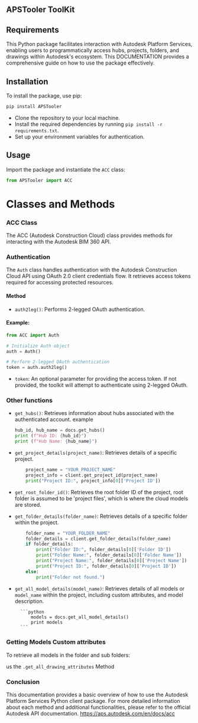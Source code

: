 ## APSTooler ToolKit

## Requirements

This Python package facilitates interaction with Autodesk Platform Services, enabling users to programmatically access hubs, projects, folders, and drawings within Autodesk's ecosystem. This DOCUMENTATION provides a comprehensive guide on how to use the package effectively.

## Installation

To install the package, use pip:

```bash
pip install APSTooler
```

- Clone the repository to your local machine.
- Install the required dependencies by running `pip install -r requirements.txt`.
- Set up your environment variables for authentication.

## Usage

Import the package and instantiate the `ACC` class:

```python
from APSTooler import ACC
```

# Classes and Methods

### ACC Class

The ACC (Autodesk Construction Cloud) class provides methods for interacting with the Autodesk BIM 360 API.

### Authentication

The `Auth` class handles authentication with the Autodesk Construction Cloud API using OAuth 2.0 client credentials flow. It retrieves access tokens required for accessing protected resources.

#### Method

- `auth2leg()`: Performs 2-legged OAuth authentication.

#### Example:

```python
from ACC import Auth

# Initialize Auth object
auth = Auth()

# Perform 2-legged OAuth authentication
token = auth.auth2leg()
```
- `token`: An optional parameter for providing the access token. If not provided, the toolkit will attempt to authenticate using 2-legged OAuth.

### Other functions

- `get_hubs()`: Retrieves information about hubs associated with the authenticated account.
  example
  ```python
  hub_id, hub_name = docs.get_hubs()
  print (f"Hub ID: {hub_id}")
  print (f"Hub Name: {hub_name}")
  ```
- `get_project_details(project_name)`: Retrieves details of a specific project.
    ```python
        project_name = "YOUR_PROJECT_NAME"
        project_info = client.get_project_id(project_name)
        print("Project ID:", project_info[0]['Project ID'])
    ```
- `get_root_folder_id()`: Retrieves the root folder ID of the project, root folder is assumed to be 'project files', which is where the cloud models are stored.

- `get_folder_details(folder_name)`: Retrieves details of a specific folder within the project.

    ```python
        folder_name = "YOUR_FOLDER_NAME"
        folder_details = client.get_folder_details(folder_name)
        if folder_details:
            print("Folder ID:", folder_details[0]['Folder ID'])
            print("Folder Name:", folder_details[0]['Folder Name'])
            print("Project Name:", folder_details[0]['Project Name'])
            print("Project ID:", folder_details[0]['Project ID'])
        else:
            print("Folder not found.")
    ```

- `get_all_model_details(model_name)`: Retrieves details of all models or `model_name` within the project, including custom attributes, and model description.

        ```python
            models = docs.get_all_model_details()
            print models
        ```

### Getting Models Custom attributes

To retrieve all models in the folder and sub folders:

us the `.get_all_drawing_attributes` Method


### Conclusion

This documentation provides a basic overview of how to use the Autodesk Platform Services Python client package. For more detailed information about each method and additional functionalities, please refer to the official Autodesk API documentation.
https://aps.autodesk.com/en/docs/acc